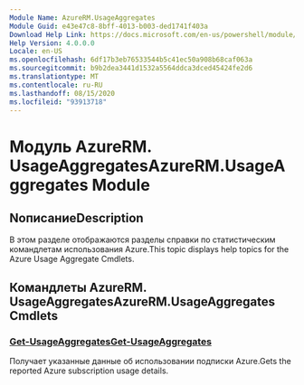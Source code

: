 ```yaml
---
Module Name: AzureRM.UsageAggregates
Module Guid: e43e47c8-8bff-4013-b003-ded1741f403a
Download Help Link: https://docs.microsoft.com/en-us/powershell/module/azurerm.usageaggregates
Help Version: 4.0.0.0
Locale: en-US
ms.openlocfilehash: 6df17b3eb76533544b5c41ec50a908b68caf063a
ms.sourcegitcommit: b9b2dea3441d1532a5564ddca3dced45424fe2d6
ms.translationtype: MT
ms.contentlocale: ru-RU
ms.lasthandoff: 08/15/2020
ms.locfileid: "93913718"
---
```

# <span data-ttu-id="00cd9-101">Модуль AzureRM. UsageAggregates</span><span class="sxs-lookup"><span data-stu-id="00cd9-101">AzureRM.UsageAggregates Module</span></span>
## <span data-ttu-id="00cd9-102">Nописание</span><span class="sxs-lookup"><span data-stu-id="00cd9-102">Description</span></span>
<span data-ttu-id="00cd9-103">В этом разделе отображаются разделы справки по статистическим командлетам использования Azure.</span><span class="sxs-lookup"><span data-stu-id="00cd9-103">This topic displays help topics for the Azure Usage Aggregate Cmdlets.</span></span>

## <span data-ttu-id="00cd9-104">Командлеты AzureRM. UsageAggregates</span><span class="sxs-lookup"><span data-stu-id="00cd9-104">AzureRM.UsageAggregates Cmdlets</span></span>
### [<span data-ttu-id="00cd9-105">Get-UsageAggregates</span><span class="sxs-lookup"><span data-stu-id="00cd9-105">Get-UsageAggregates</span></span>](Get-UsageAggregates.md)
<span data-ttu-id="00cd9-106">Получает указанные данные об использовании подписки Azure.</span><span class="sxs-lookup"><span data-stu-id="00cd9-106">Gets the reported Azure subscription usage details.</span></span>

